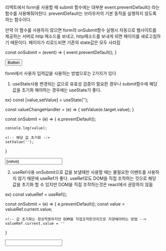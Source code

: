 리액트에서 form을 사용할 때 submit 함수에는 대부분 event.preventDefault() 라는 함수를 사용해줘야한다.
preventDefault는 브라우저의 기본 동작을 실행하지 않도록 하는 함수이다.

만약 이 함수를 사용하지 않으면 form의 onSubmit함수 실행시 자동으로 웹사이트를 제공하는 서버로 http 메소드를 보내고,
http메소드를 보내게 되면 페이지를 새로고침하기 때문이다. 페이지가 리로드되면 기존의 state값은 모두 사라짐

const onSubmit = (event) => {
    event.preventDefault(); 
}

<form onSubmit={onSubmit}>
    <button type="submit">Button</button>
</form>


form에서 사용자 입력값을 사용하는 방법으로는 2가지가 있다

1. useState사용
변경되는 값으로 유효성 검증이 필요한 경우나 submit함수에 해당 값을 초기화 해야하는 경우에는 useState가 좋다.

ex)
const [value,setValue] = useState('');

const valueChangeHandler = (e) => {
    setValue(e.target.value);
} 

const onSubmit = (e) => {
    e.preventDefault();

    console.log(value);

    <!-- 해당 값 초기화 -->
    setValue('');
}

<form onSubmit={onSubmit}>
    <input type="text" value={value} onChange={valueChangeHandler}>
</form>

2. useRef사용
onSubmit으로 값을 보낼때만 사용할 때는 불필요한 이벤트를 사용하지 않기 때문에 useRef가 좋다.
useRef로도 DOM을 직접 조작하는 것으로 해당 값을 초기화 할 수 있지만 DOM을 직접 조작하는것은 react에서 권장하지 않음

ex)
const valueRef = useRef();

const onSubmit = (e) => {
    e.preventDefault();
    <!-- ref.current는 ref를 지정해준 요소이다 -->
    const value = valueRef.current.value;

    <!-- 값 초기화는 정상작동하지만 DOM을 직접조작한것이므로 지양해야하는 방법 -->
    valueRef.current.value = ''
}

<form onSubmit={onSubmit}>
    <input type="text" ref={valueRef}>
</form>